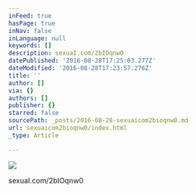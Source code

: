 ```yaml
---
inFeed: true
hasPage: true
inNav: false
inLanguage: null
keywords: []
description: sexuaI.com/2bIOqnw0
datePublished: '2016-08-28T17:25:03.277Z'
dateModified: '2016-08-28T17:23:57.276Z'
title: ''
author: []
via: {}
authors: []
publisher: {}
starred: false
sourcePath: _posts/2016-08-28-sexuaicom2bioqnw0.md
url: sexuaicom2bioqnw0/index.html
_type: Article

---
```

![](https://the-grid-user-content.s3-us-west-2.amazonaws.com/1c8e1f70-ebe1-4098-a891-a8e9562d5a5c.jpg)

sexuaI.com/2bIOqnw0